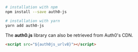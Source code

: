 ```bash
# installation with npm
npm install --save auth0-js

# installation with yarn
yarn add auth0-js
```

The **auth0.js** library can also be retrieved from Auth0's CDN.

```html
<script src="${auth0js_urlv8}"></script>
```